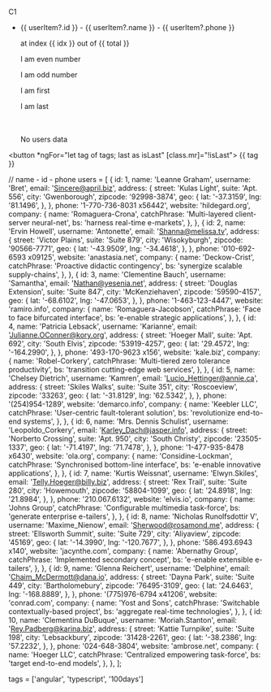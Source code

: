 <!-- $implicit: NgTemplateOutlet -> item Implicit Context Variable -->
<!-- index -> index of item -->
<!-- count total item -->
<!-- first -> item first -->
<!-- last -> item last -->
<!-- even -> item -->
<!-- odd -> item -->

C1
<ul>
  <ng-container *ngIf="users.length > 0;else noUser">
    <li
      *ngFor="
        let userItem of users;
        index as idx;
        count as total;
        first as isFirst;
        last as isLast;
        even as isEven;
        odd as isOdd
      "
    >
      <p>{{ userItem?.id }} - {{ userItem?.name }} - {{ userItem?.phone }}</p>
      <p>at index {{ idx }} out of {{ total }}</p>
      <p *ngIf="isEven">I am even number</p>
      <p *ngIf="isOdd">I am odd number</p>
      <p *ngIf="isFirst">I am first</p>
      <p *ngIf="isLast">I am last</p>
      <br />
      <br />
    </li>
  </ng-container>
  <ng-template #noUser>
    No users data
  </ng-template>
</ul>

<!-- C2 -->
<!-- <ul>
  <ng-template ngFor [ngForOf]="users"
    let-userItem let-idx="index" let-total="count"
    let-isFirst="first" let-isLast="last"
    let-isEven="even" let-isOdd="odd">
    <li>
      <p>
        {{ userItem.id }} - {{ userItem.name }} - {{ userItem.phone }}
      </p>
      <p>at index {{ idx }} out of {{ total }}</p>
      <p *ngIf="isEven">
        I am even number
      </p>
      <p *ngIf="isOdd">
        I am odd number
      </p>
      <p *ngIf="isFirst">
        I am first
      </p>
      <p *ngIf="isLast">
        I am last
      </p>
      <br>
      <br>
    </li>
  </ng-template>
</ul> -->

<button *ngFor="let tag of tags; last as isLast" [class.mr]="!isLast">
  {{ tag }}
</button>


// name - id - phone
users = [
  {
    id: 1,
    name: 'Leanne Graham',
    username: 'Bret',
    email: 'Sincere@april.biz',
    address: {
      street: 'Kulas Light',
      suite: 'Apt. 556',
      city: 'Gwenborough',
      zipcode: '92998-3874',
      geo: {
        lat: '-37.3159',
        lng: '81.1496',
      },
    },
    phone: '1-770-736-8031 x56442',
    website: 'hildegard.org',
    company: {
      name: 'Romaguera-Crona',
      catchPhrase: 'Multi-layered client-server neural-net',
      bs: 'harness real-time e-markets',
    },
  },
  {
    id: 2,
    name: 'Ervin Howell',
    username: 'Antonette',
    email: 'Shanna@melissa.tv',
    address: {
      street: 'Victor Plains',
      suite: 'Suite 879',
      city: 'Wisokyburgh',
      zipcode: '90566-7771',
      geo: {
        lat: '-43.9509',
        lng: '-34.4618',
      },
    },
    phone: '010-692-6593 x09125',
    website: 'anastasia.net',
    company: {
      name: 'Deckow-Crist',
      catchPhrase: 'Proactive didactic contingency',
      bs: 'synergize scalable supply-chains',
    },
  },
  {
    id: 3,
    name: 'Clementine Bauch',
    username: 'Samantha',
    email: 'Nathan@yesenia.net',
    address: {
      street: 'Douglas Extension',
      suite: 'Suite 847',
      city: 'McKenziehaven',
      zipcode: '59590-4157',
      geo: {
        lat: '-68.6102',
        lng: '-47.0653',
      },
    },
    phone: '1-463-123-4447',
    website: 'ramiro.info',
    company: {
      name: 'Romaguera-Jacobson',
      catchPhrase: 'Face to face bifurcated interface',
      bs: 'e-enable strategic applications',
    },
  },
  {
    id: 4,
    name: 'Patricia Lebsack',
    username: 'Karianne',
    email: 'Julianne.OConner@kory.org',
    address: {
      street: 'Hoeger Mall',
      suite: 'Apt. 692',
      city: 'South Elvis',
      zipcode: '53919-4257',
      geo: {
        lat: '29.4572',
        lng: '-164.2990',
      },
    },
    phone: '493-170-9623 x156',
    website: 'kale.biz',
    company: {
      name: 'Robel-Corkery',
      catchPhrase: 'Multi-tiered zero tolerance productivity',
      bs: 'transition cutting-edge web services',
    },
  },
  {
    id: 5,
    name: 'Chelsey Dietrich',
    username: 'Kamren',
    email: 'Lucio_Hettinger@annie.ca',
    address: {
      street: 'Skiles Walks',
      suite: 'Suite 351',
      city: 'Roscoeview',
      zipcode: '33263',
      geo: {
        lat: '-31.8129',
        lng: '62.5342',
      },
    },
    phone: '(254)954-1289',
    website: 'demarco.info',
    company: {
      name: 'Keebler LLC',
      catchPhrase: 'User-centric fault-tolerant solution',
      bs: 'revolutionize end-to-end systems',
    },
  },
  {
    id: 6,
    name: 'Mrs. Dennis Schulist',
    username: 'Leopoldo_Corkery',
    email: 'Karley_Dach@jasper.info',
    address: {
      street: 'Norberto Crossing',
      suite: 'Apt. 950',
      city: 'South Christy',
      zipcode: '23505-1337',
      geo: {
        lat: '-71.4197',
        lng: '71.7478',
      },
    },
    phone: '1-477-935-8478 x6430',
    website: 'ola.org',
    company: {
      name: 'Considine-Lockman',
      catchPhrase: 'Synchronised bottom-line interface',
      bs: 'e-enable innovative applications',
    },
  },
  {
    id: 7,
    name: 'Kurtis Weissnat',
    username: 'Elwyn.Skiles',
    email: 'Telly.Hoeger@billy.biz',
    address: {
      street: 'Rex Trail',
      suite: 'Suite 280',
      city: 'Howemouth',
      zipcode: '58804-1099',
      geo: {
        lat: '24.8918',
        lng: '21.8984',
      },
    },
    phone: '210.067.6132',
    website: 'elvis.io',
    company: {
      name: 'Johns Group',
      catchPhrase: 'Configurable multimedia task-force',
      bs: 'generate enterprise e-tailers',
    },
  },
  {
    id: 8,
    name: 'Nicholas Runolfsdottir V',
    username: 'Maxime_Nienow',
    email: 'Sherwood@rosamond.me',
    address: {
      street: 'Ellsworth Summit',
      suite: 'Suite 729',
      city: 'Aliyaview',
      zipcode: '45169',
      geo: {
        lat: '-14.3990',
        lng: '-120.7677',
      },
    },
    phone: '586.493.6943 x140',
    website: 'jacynthe.com',
    company: {
      name: 'Abernathy Group',
      catchPhrase: 'Implemented secondary concept',
      bs: 'e-enable extensible e-tailers',
    },
  },
  {
    id: 9,
    name: 'Glenna Reichert',
    username: 'Delphine',
    email: 'Chaim_McDermott@dana.io',
    address: {
      street: 'Dayna Park',
      suite: 'Suite 449',
      city: 'Bartholomebury',
      zipcode: '76495-3109',
      geo: {
        lat: '24.6463',
        lng: '-168.8889',
      },
    },
    phone: '(775)976-6794 x41206',
    website: 'conrad.com',
    company: {
      name: 'Yost and Sons',
      catchPhrase: 'Switchable contextually-based project',
      bs: 'aggregate real-time technologies',
    },
  },
  {
    id: 10,
    name: 'Clementina DuBuque',
    username: 'Moriah.Stanton',
    email: 'Rey.Padberg@karina.biz',
    address: {
      street: 'Kattie Turnpike',
      suite: 'Suite 198',
      city: 'Lebsackbury',
      zipcode: '31428-2261',
      geo: {
        lat: '-38.2386',
        lng: '57.2232',
      },
    },
    phone: '024-648-3804',
    website: 'ambrose.net',
    company: {
      name: 'Hoeger LLC',
      catchPhrase: 'Centralized empowering task-force',
      bs: 'target end-to-end models',
    },
  },
];

tags = ['angular', 'typescript', '100days']

